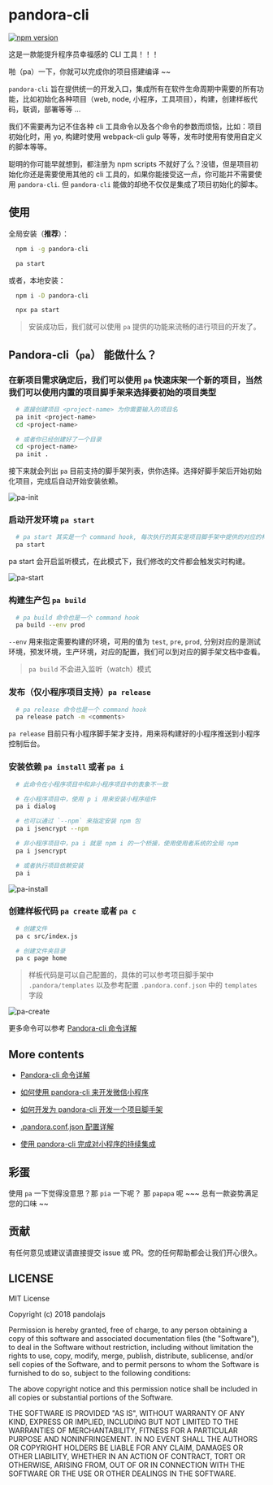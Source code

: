 # pandora-cli

[![npm version](https://badge.fury.io/js/pandora-cli.svg)](https://badge.fury.io/js/pandora-cli)

这是一款能提升程序员幸福感的 CLI 工具！！！

啪（pa）一下，你就可以完成你的项目搭建编译 ~~

`pandora-cli` 旨在提供统一的开发入口，集成所有在软件生命周期中需要的所有功能，比如初始化各种项目（web, node, 小程序，工具项目），构建，创建样板代码，联调，部署等等 ...

我们不需要再为记不住各种 cli 工具命令以及各个命令的参数而烦恼，比如：项目初始化时，用 yo, 构建时使用 webpack-cli gulp 等等，发布时使用有使用自定义的脚本等等。

聪明的你可能早就想到，都注册为 npm scripts 不就好了么？没错，但是项目初始化你还是需要使用其他的 cli 工具的，如果你能接受这一点，你可能并不需要使用 `pandora-cli`. 但 `pandora-cli` 能做的却绝不仅仅是集成了项目初始化的脚本。

## 使用

全局安装（**推荐**）：

```bash
  npm i -g pandora-cli

  pa start
```

或者，本地安装：

```bash
  npm i -D pandora-cli

  npx pa start
```

> 安装成功后，我们就可以使用 `pa` 提供的功能来流畅的进行项目的开发了。

## Pandora-cli（`pa`） 能做什么？

### 在新项目需求确定后，我们可以使用 `pa` 快速床架一个新的项目，当然我们可以使用内置的项目脚手架来选择要初始的项目类型

```bash
  # 直接创建项目 <project-name> 为你需要输入的项目名
  pa init <project-name>
  cd <project-name>

  # 或者你已经创建好了一个目录
  cd <project-name>
  pa init .
```

接下来就会列出 `pa` 目前支持的脚手架列表，供你选择。选择好脚手架后开始初始化项目，完成后自动开始安装依赖。

![pa-init](docs/resources/pa-init.gif)

### 启动开发环境 `pa start`

```bash
  # pa start 其实是一个 command hook, 每次执行的其实是项目脚手架中提供的对应的构建脚本
  pa start
```

pa start 会开启监听模式，在此模式下，我们修改的文件都会触发实时构建。

![pa-start](docs/resources/pa-start.gif)

### 构建生产包 `pa build`

```bash
  # pa build 命令也是一个 command hook
  pa build --env prod
```

`--env` 用来指定需要构建的环境，可用的值为 `test`, `pre`, `prod`, 分别对应的是测试环境，预发环境，生产环境，对应的配置，我们可以到对应的脚手架文档中查看。

> `pa build` 不会进入监听（watch）模式

### 发布（仅小程序项目支持）`pa release`

```bash
  # pa release 命令也是一个 command hook
  pa release patch -m <comments>
```

`pa release` 目前只有小程序脚手架才支持，用来将构建好的小程序推送到小程序控制后台。

### 安装依赖 `pa install` 或者 `pa i`

```bash
  # 此命令在小程序项目中和非小程序项目中的表象不一致

  # 在小程序项目中，使用 p i 用来安装小程序组件
  pa i dialog

  # 也可以通过 `--npm` 来指定安装 npm 包
  pa i jsencrypt --npm

  # 非小程序项目中，pa i 就是 npm i 的一个桥接，使用使用者系统的全局 npm
  pa i jsencrypt

  # 或者执行项目依赖安装
  pa i
```

![pa-install](docs/resources/pa-install.gif)

### 创建样板代码 `pa create` 或者 `pa c`

```bash
  # 创建文件
  pa c src/index.js

  # 创建文件夹目录
  pa c page home
```

> 样板代码是可以自己配置的，具体的可以参考项目脚手架中 `.pandora/templates` 以及参考配置 `.pandora.conf.json` 中的 `templates` 字段

![pa-create](docs/resources/pa-create.gif)

更多命令可以参考 [Pandora-cli 命令详解](./docs/commands.md)

## More contents

- [Pandora-cli 命令详解](./docs/commands.md)

- [如何使用 pandora-cli 来开发微信小程序](./docs/how-to-develop-minprogram-with-pandora.md)

- [如何开发为 pandora-cli 开发一个项目脚手架](./docs/how-to-develop-a-boilerplate-for-pandora.md)

- [.pandora.conf.json 配置详解](./docs/configuration.md)

- [使用 pandora-cli 完成对小程序的持续集成](./docs/how-to-intergre-miniprogram-into-jenkins-via-pandora.md)

## 彩蛋

使用 `pa` 一下觉得没意思？那 `pia` 一下呢？ 那 `papapa` 呢 ~~~ 总有一款姿势满足您的口味 ~~

## 贡献

有任何意见或建议请直接提交 issue 或 PR。您的任何帮助都会让我们开心很久。

## LICENSE

MIT License

Copyright (c) 2018 pandolajs

Permission is hereby granted, free of charge, to any person obtaining a copy
of this software and associated documentation files (the "Software"), to deal
in the Software without restriction, including without limitation the rights
to use, copy, modify, merge, publish, distribute, sublicense, and/or sell
copies of the Software, and to permit persons to whom the Software is
furnished to do so, subject to the following conditions:

The above copyright notice and this permission notice shall be included in all
copies or substantial portions of the Software.

THE SOFTWARE IS PROVIDED "AS IS", WITHOUT WARRANTY OF ANY KIND, EXPRESS OR
IMPLIED, INCLUDING BUT NOT LIMITED TO THE WARRANTIES OF MERCHANTABILITY,
FITNESS FOR A PARTICULAR PURPOSE AND NONINFRINGEMENT. IN NO EVENT SHALL THE
AUTHORS OR COPYRIGHT HOLDERS BE LIABLE FOR ANY CLAIM, DAMAGES OR OTHER
LIABILITY, WHETHER IN AN ACTION OF CONTRACT, TORT OR OTHERWISE, ARISING FROM,
OUT OF OR IN CONNECTION WITH THE SOFTWARE OR THE USE OR OTHER DEALINGS IN THE
SOFTWARE.
